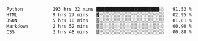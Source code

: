 <!--START_SECTION:waka-->

```txt
Python           293 hrs 32 mins ███████████████████████░░   91.53 %
HTML             9 hrs 27 mins   ▓░░░░░░░░░░░░░░░░░░░░░░░░   02.95 %
JSON             5 hrs 10 mins   ▒░░░░░░░░░░░░░░░░░░░░░░░░   01.61 %
Markdown         2 hrs 52 mins   ▒░░░░░░░░░░░░░░░░░░░░░░░░   00.90 %
CSS              2 hrs 48 mins   ▒░░░░░░░░░░░░░░░░░░░░░░░░   00.88 %
```

<!--END_SECTION:waka-->
